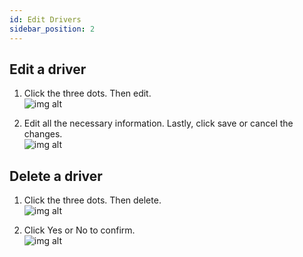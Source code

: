 ```yaml
---
id: Edit Drivers
sidebar_position: 2
---
```


## Edit a driver

1. Click the three dots. Then edit.<br />
   ![img alt](/img/admin-drivers-edit.png)

2. Edit all the necessary information. Lastly, click save or cancel the changes. <br />
   ![img alt](/img/admin-drivers-edit-save-or-cancel.png)

## Delete a driver

1. Click the three dots. Then delete. <br />
   ![img alt](/img/admin-drivers-delete.png)

2. Click Yes or No to confirm. <br />
   ![img alt](/img/admin-drivers-delete-confirmation.PNG)